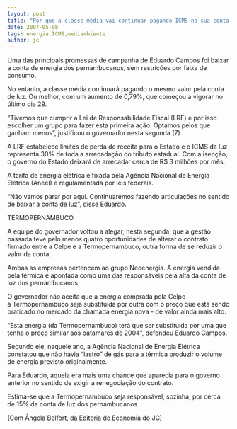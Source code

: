 ```yaml
---
layout: post
title: "Por que a classe média vai continuar pagando ICMS na sua conta de energia"
date: 2007-05-08
tags: energia,ICMS,mediambiente
author: jc
---
```

Uma das principais promessas de campanha de Eduardo Campos&nbsp;foi baixar a conta de energia dos pernambucanos, sem restri&ccedil;&otilde;es por faixa de consumo.

No entanto, a classe m&eacute;dia continuar&aacute; pagando o mesmo valor pela conta de luz. Ou melhor, com um aumento de 0,79%, que come&ccedil;ou a vigorar no &uacute;ltimo dia 29.

&ldquo;Tivemos que cumprir a Lei de Responsabilidade Fiscal (LRF) e por isso escolher um grupo para fazer esta primeira a&ccedil;&atilde;o. Optamos pelos que ganham menos&rdquo;, justificou o governador nesta segunda (7).&nbsp;

A LRF estabelece limites de perda de receita para o Estado e o ICMS da luz representa 30% de toda a arrecada&ccedil;&atilde;o do tributo estadual. Com a isen&ccedil;&atilde;o, o governo do Estado deixar&aacute; de arrecadar cerca de R$ 3 milh&otilde;es por m&ecirc;s.

A tarifa de energia el&eacute;trica &eacute; fixada pela Ag&ecirc;ncia Nacional de Energia El&eacute;trica (Aneel) e regulamentada por leis federais.

&ldquo;N&atilde;o vamos parar por aqui. Continuaremos fazendo articula&ccedil;&otilde;es no sentido de baixar a conta de luz&rdquo;, disse Eduardo.

TERMOPERNAMBUCO

A equipe do governador voltou a alegar,&nbsp;nesta segunda, que a gest&atilde;o passada teve pelo menos quatro oportunidades de alterar o contrato firmado entre a Celpe e a Termopernambuco, outra forma de se reduzir o valor da conta.

Ambas as empresas pertencem ao grupo Neoenergia. A energia vendida pela t&eacute;rmica &eacute; apontada como uma das respons&aacute;veis pela alta da conta de luz dos pernambucanos.

O governador n&atilde;o aceita que a energia&nbsp;comprada pela&nbsp;Celpe &agrave;&nbsp;Termopernambuco seja substitu&iacute;da por outra com o pre&ccedil;o que est&aacute; sendo praticado&nbsp;no mercado da chamada&nbsp;energia&nbsp;nova - de valor ainda mais alto.

&ldquo;Esta energia (da Termopernambuco) ter&aacute; que ser substitu&iacute;da por uma que tenha o pre&ccedil;o similar&nbsp;aos patamares de 2004&rdquo;, defendeu Eduardo Campos.

Segundo ele, naquele ano, a Ag&ecirc;ncia Nacional de Energia El&eacute;trica constatou que n&atilde;o havia &ldquo;lastro&rdquo; de g&aacute;s para a t&eacute;rmica produzir o volume de energia previsto originalmente.

Para Eduardo, aquela era mais uma chance que aparecia para&nbsp;o&nbsp;governo anterior no sentido de exigir a renegocia&ccedil;&atilde;o do contrato.&nbsp;

Estima-se que a Termopernambuco seja respons&aacute;vel, sozinha, por cerca de&nbsp;15% da conta de luz dos pernambucanos.

(Com &Acirc;ngela Belfort, da Editoria de Economia do JC)